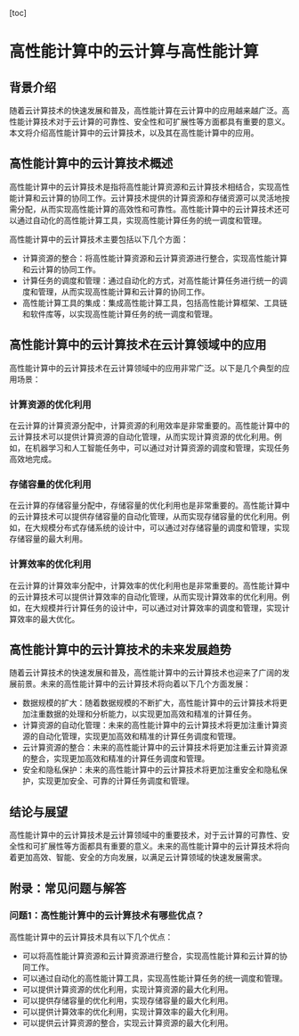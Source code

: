 
[toc]                    
                
                
高性能计算中的云计算与高性能计算
=================================================

背景介绍
-------------

随着云计算技术的快速发展和普及，高性能计算在云计算中的应用越来越广泛。高性能计算技术对于云计算的可靠性、安全性和可扩展性等方面都具有重要的意义。本文将介绍高性能计算中的云计算技术，以及其在高性能计算中的应用。

高性能计算中的云计算技术概述
-----------------------------------------

高性能计算中的云计算技术是指将高性能计算资源和云计算技术相结合，实现高性能计算和云计算的协同工作。云计算技术提供的计算资源和存储资源可以灵活地按需分配，从而实现高性能计算的高效性和可靠性。高性能计算中的云计算技术还可以通过自动化的高性能计算工具，实现高性能计算任务的统一调度和管理。

高性能计算中的云计算技术主要包括以下几个方面：

- 计算资源的整合：将高性能计算资源和云计算资源进行整合，实现高性能计算和云计算的协同工作。
- 计算任务的调度和管理：通过自动化的方式，对高性能计算任务进行统一的调度和管理，从而实现高性能计算和云计算的协同工作。
- 高性能计算工具的集成：集成高性能计算工具，包括高性能计算框架、工具链和软件库等，以实现高性能计算任务的统一调度和管理。

高性能计算中的云计算技术在云计算领域中的应用
--------------------------------------------------

高性能计算中的云计算技术在云计算领域中的应用非常广泛。以下是几个典型的应用场景：

### 计算资源的优化利用

在云计算的计算资源分配中，计算资源的利用效率是非常重要的。高性能计算中的云计算技术可以提供计算资源的自动化管理，从而实现计算资源的优化利用。例如，在机器学习和人工智能任务中，可以通过对计算资源的调度和管理，实现任务高效地完成。

### 存储容量的优化利用

在云计算的存储容量分配中，存储容量的优化利用也是非常重要的。高性能计算中的云计算技术可以提供存储容量的自动化管理，从而实现存储容量的优化利用。例如，在大规模分布式存储系统的设计中，可以通过对存储容量的调度和管理，实现存储容量的最大利用。

### 计算效率的优化利用

在云计算的计算效率分配中，计算效率的优化利用也是非常重要的。高性能计算中的云计算技术可以提供计算效率的自动化管理，从而实现计算效率的优化利用。例如，在大规模并行计算任务的设计中，可以通过对计算效率的调度和管理，实现计算效率的最大优化。

高性能计算中的云计算技术的未来发展趋势
------------------------------------------------

随着云计算技术的快速发展和普及，高性能计算中的云计算技术也迎来了广阔的发展前景。未来的高性能计算中的云计算技术将向着以下几个方面发展：

- 数据规模的扩大：随着数据规模的不断扩大，高性能计算中的云计算技术将更加注重数据的处理和分析能力，以实现更加高效和精准的计算任务。
- 计算资源的自动化管理：未来的高性能计算中的云计算技术将更加注重计算资源的自动化管理，实现更加高效和精准的计算任务调度和管理。
- 云计算资源的整合：未来的高性能计算中的云计算技术将更加注重云计算资源的整合，实现更加高效和精准的计算任务调度和管理。
- 安全和隐私保护：未来的高性能计算中的云计算技术将更加注重安全和隐私保护，实现更加安全、可靠的计算任务调度和管理。

结论与展望
------------------

高性能计算中的云计算技术是云计算领域中的重要技术，对于云计算的可靠性、安全性和可扩展性等方面都具有重要的意义。未来的高性能计算中的云计算技术将向着更加高效、智能、安全的方向发展，以满足云计算领域的快速发展需求。

附录：常见问题与解答
------------------------

### 问题1：高性能计算中的云计算技术有哪些优点？

高性能计算中的云计算技术具有以下几个优点：

- 可以将高性能计算资源和云计算资源进行整合，实现高性能计算和云计算的协同工作。
- 可以通过自动化的高性能计算工具，实现高性能计算任务的统一调度和管理。
- 可以提供计算资源的优化利用，实现计算资源的最大化利用。
- 可以提供存储容量的优化利用，实现存储容量的最大化利用。
- 可以提供计算效率的优化利用，实现计算效率的最大化利用。
- 可以提供云计算资源的整合，实现云计算资源的最大化利用。

